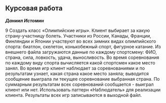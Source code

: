 ## Курсовая работа

***Даниил Истомин***

9 Создать класс «Олимпийские игры». Клиент выбирает за какую страну-участницу болеть. Участники из России, Канады, Франции, Финляндии и Японии участвуют во всех зимних видах олимпийского спорта: биатлон, скелетон, конькобежный спорт, фигурное катание. Из внешнего файла загружаются данные по каждому спортсмену: ФИО, страна, сила, ловкость, удача, выносливость. Во время соревнования по каждому виду спорта вычисляется какой спортсмен какое место занял. Во время игр клиент наблюдает за соревнованиями и по результатам узнает, какая страна какое место заняла; выводится сообщение выиграла ли текущее соревнование выбранная страна. По суммарным результатам всех соревнований сообщается - выиграл клиент или нет. Использовать паттерн «Наблюдатель» для реализации клиента. Результаты всех игр записываются в выходной файл.
